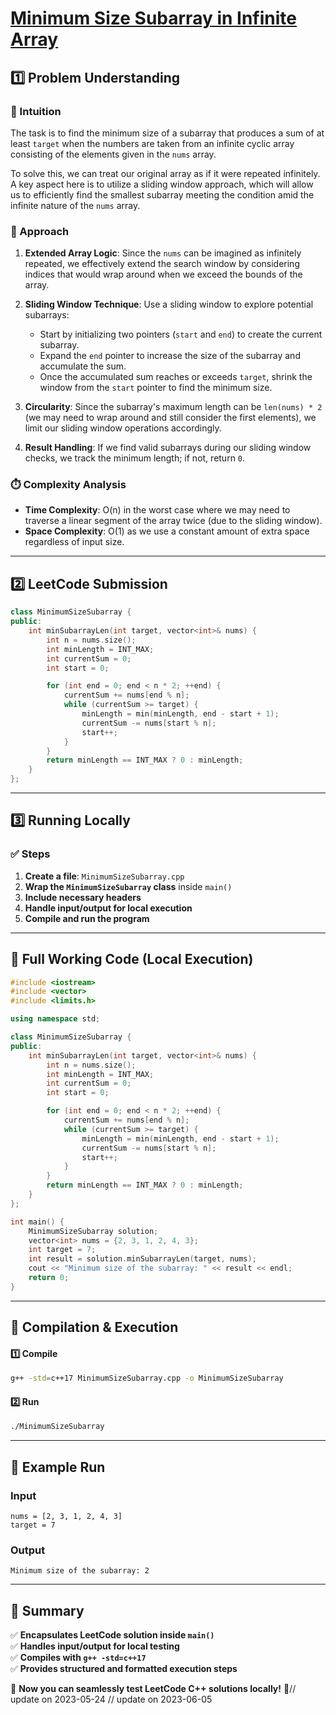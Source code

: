 # **[Minimum Size Subarray in Infinite Array](https://leetcode.com/problems/minimum-size-subarray-in-infinite-array/description/)**  

## **1️⃣ Problem Understanding**  
### **📌 Intuition**  
The task is to find the minimum size of a subarray that produces a sum of at least `target` when the numbers are taken from an infinite cyclic array consisting of the elements given in the `nums` array. 

To solve this, we can treat our original array as if it were repeated infinitely. A key aspect here is to utilize a sliding window approach, which will allow us to efficiently find the smallest subarray meeting the condition amid the infinite nature of the `nums` array.

### **🚀 Approach**  
1. **Extended Array Logic**: Since the `nums` can be imagined as infinitely repeated, we effectively extend the search window by considering indices that would wrap around when we exceed the bounds of the array.
   
2. **Sliding Window Technique**: Use a sliding window to explore potential subarrays:
   - Start by initializing two pointers (`start` and `end`) to create the current subarray.
   - Expand the `end` pointer to increase the size of the subarray and accumulate the sum. 
   - Once the accumulated sum reaches or exceeds `target`, shrink the window from the `start` pointer to find the minimum size.

3. **Circularity**: Since the subarray's maximum length can be `len(nums) * 2` (we may need to wrap around and still consider the first elements), we limit our sliding window operations accordingly.

4. **Result Handling**: If we find valid subarrays during our sliding window checks, we track the minimum length; if not, return `0`.

### **⏱️ Complexity Analysis**  
- **Time Complexity**: O(n) in the worst case where we may need to traverse a linear segment of the array twice (due to the sliding window).  
- **Space Complexity**: O(1) as we use a constant amount of extra space regardless of input size.  

---  

## **2️⃣ LeetCode Submission**  
```cpp
class MinimumSizeSubarray {
public:
    int minSubarrayLen(int target, vector<int>& nums) {
        int n = nums.size();
        int minLength = INT_MAX;
        int currentSum = 0;
        int start = 0;

        for (int end = 0; end < n * 2; ++end) {
            currentSum += nums[end % n];
            while (currentSum >= target) {
                minLength = min(minLength, end - start + 1);
                currentSum -= nums[start % n];
                start++;
            }
        }
        return minLength == INT_MAX ? 0 : minLength;
    }
};  
```  

---  

## **3️⃣ Running Locally**  
### **✅ Steps**  
1. **Create a file**: `MinimumSizeSubarray.cpp`  
2. **Wrap the `MinimumSizeSubarray` class** inside `main()`  
3. **Include necessary headers**  
4. **Handle input/output for local execution**  
5. **Compile and run the program**  

---  

## **📝 Full Working Code (Local Execution)**  
```cpp
#include <iostream>
#include <vector>
#include <limits.h>

using namespace std;

class MinimumSizeSubarray {
public:
    int minSubarrayLen(int target, vector<int>& nums) {
        int n = nums.size();
        int minLength = INT_MAX;
        int currentSum = 0;
        int start = 0;

        for (int end = 0; end < n * 2; ++end) {
            currentSum += nums[end % n];
            while (currentSum >= target) {
                minLength = min(minLength, end - start + 1);
                currentSum -= nums[start % n];
                start++;
            }
        }
        return minLength == INT_MAX ? 0 : minLength;
    }
};

int main() {
    MinimumSizeSubarray solution;
    vector<int> nums = {2, 3, 1, 2, 4, 3};
    int target = 7;
    int result = solution.minSubarrayLen(target, nums);
    cout << "Minimum size of the subarray: " << result << endl;
    return 0;
}
```  

---  

## **🔧 Compilation & Execution**  
#### **1️⃣ Compile**  
```bash
g++ -std=c++17 MinimumSizeSubarray.cpp -o MinimumSizeSubarray
```  

#### **2️⃣ Run**  
```bash
./MinimumSizeSubarray
```  

---  

## **🎯 Example Run**  
### **Input**  
```
nums = [2, 3, 1, 2, 4, 3]
target = 7
```  
### **Output**  
```
Minimum size of the subarray: 2
```  

---  

## **📌 Summary**  
✅ **Encapsulates LeetCode solution inside `main()`**  
✅ **Handles input/output for local testing**  
✅ **Compiles with `g++ -std=c++17`**  
✅ **Provides structured and formatted execution steps**  

🚀 **Now you can seamlessly test LeetCode C++ solutions locally!** 🚀// update on 2023-05-24
// update on 2023-06-05
